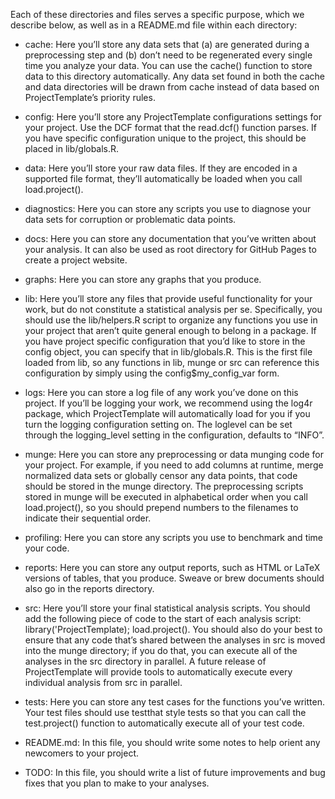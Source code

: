 Each of these directories and files serves a specific purpose, which we describe below, as well as in a README.md file within each directory:

- cache: Here you’ll store any data sets that (a) are generated during a preprocessing step and (b) don’t need to be regenerated every single time you analyze your data. You can use the cache() function to store data to this directory automatically. Any data set found in both the cache and data directories will be drawn from cache instead of data based on ProjectTemplate’s priority rules.

- config: Here you’ll store any ProjectTemplate configurations settings for your project. Use the DCF format that the read.dcf() function parses. If you have specific configuration unique to the project, this should be placed in lib/globals.R.

- data: Here you’ll store your raw data files. If they are encoded in a supported file format, they’ll automatically be loaded when you call load.project().

- diagnostics: Here you can store any scripts you use to diagnose your data sets for corruption or problematic data points.

- docs: Here you can store any documentation that you’ve written about your analysis. It can also be used as root directory for GitHub Pages to create a project website.

- graphs: Here you can store any graphs that you produce.

- lib: Here you’ll store any files that provide useful functionality for your work, but do not constitute a statistical analysis per se. Specifically, you should use the lib/helpers.R script to organize any functions you use in your project that aren’t quite general enough to belong in a package. If you have project specific configuration that you’d like to store in the config object, you can specify that in lib/globals.R. This is the first file loaded from lib, so any functions in lib, munge or src can reference this configuration by simply using the config$my_config_var form.

- logs: Here you can store a log file of any work you’ve done on this project. If you’ll be logging your work, we recommend using the log4r package, which ProjectTemplate will automatically load for you if you turn the logging configuration setting on. The loglevel can be set through the logging_level setting in the configuration, defaults to “INFO”.

- munge: Here you can store any preprocessing or data munging code for your project. For example, if you need to add columns at runtime, merge normalized data sets or globally censor any data points, that code should be stored in the munge directory. The preprocessing scripts stored in munge will be executed in alphabetical order when you call load.project(), so you should prepend numbers to the filenames to indicate their sequential order.

- profiling: Here you can store any scripts you use to benchmark and time your code.

- reports: Here you can store any output reports, such as HTML or LaTeX versions of tables, that you produce. Sweave or brew documents should also go in the reports directory.

- src: Here you’ll store your final statistical analysis scripts. You should add the following piece of code to the start of each analysis script: library('ProjectTemplate); load.project(). You should also do your best to ensure that any code that’s shared between the analyses in src is moved into the munge directory; if you do that, you can execute all of the analyses in the src directory in parallel. A future release of ProjectTemplate will provide tools to automatically execute every individual analysis from src in parallel.

- tests: Here you can store any test cases for the functions you’ve written. Your test files should use testthat style tests so that you can call the test.project() function to automatically execute all of your test code.

- README.md: In this file, you should write some notes to help orient any newcomers to your project.

- TODO: In this file, you should write a list of future improvements and bug fixes that you plan to make to your analyses.